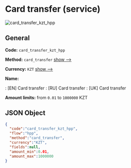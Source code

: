 
# Card transfer (service) 
![card_transfer_kzt_hpp](https://static.openfintech.io/payment_methods/card_transfer_kzt_hpp/logo.svg?w=400&c=v0.59.26#w200)  

## General 
 
**Code:** `card_transfer_kzt_hpp` 
 
**Method:** `card_transfer` 
 [show -->](/payment-methods/card_transfer/) 
 
**Currency:** `KZT` [show -->](/currencies/KZT/) 
 
**Name:** 
 
:	[EN] Card transfer 
:	[RU] Card transfer 
:	[UK] Card transfer 
 
**Amount limits:** from `0.01` to `1000000` KZT 

## JSON Object 

```json
{
  "code":"card_transfer_kzt_hpp",
  "flow":"hpp",
  "method":"card_transfer",
  "currency":"KZT",
  "fields":null,
  "amount_min":0.01,
  "amount_max":1000000
}
```  
